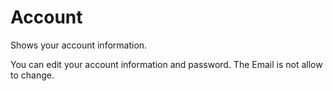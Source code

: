 # Account

Shows your account information.

You can edit your account information and password. The Email is not allow to change.
